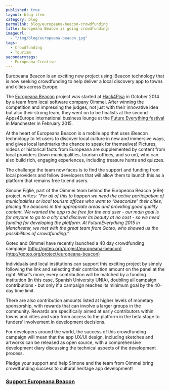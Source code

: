 ```yaml
---
published: true
layout: blog-item
category: blog
permalink: blog/europeana-beacon-crowdfunding
title: Europeana Beacon is going crowdfunding!
imageurl: 
  - "/img/blog/europeana-beacon.jpg"
tags: 
  - Crowdfunding
  - Tourism
secondarytags:
  - Europeana Creative
---
```

Europeana Beacon is an exciting new project using iBeacon technology that is now seeking crowdfunding to help deliver a local discovery app to towns and cities across Europe.

The [Europeana Beacon](http://www.europeanabeacon.com/) project was started at [Hack4Pisa](http://www.eventbrite.it/e/hack4pisa-registration-12152387117) in October 2014 by a team from local software company Oimmei. After winning the competition and impressing the judges, not just with their innovative idea but also their strong team, they went on to be finalists at the second Apps4Europe international business lounge at the [Future Everything festival](http://futureeverything.org/) in Manchester in February 2015.

At the heart of Europeana Beacon is a mobile app that uses iBeacon technology to let users to discover local culture in new and immersive ways, and gives local landmarks the chance to speak for themselves! Pictures, videos or historical facts from Europeana are supplemented by content from local providers (town municipalities, tourism offices, and so on), who can also build rich, engaging experiences, including treasure hunts and quizzes.

The challenge the team now faces is to find the support and funding from local providers and fellow developers that will allow them to launch this as a platform that remains free to end users.

Simone Figlié, part of the Oimmei team behind the Europeana Beacon (eBe) project, writes:
*“For all of this to happen we need the active participation of municipalities or local tourism offices who want to “beaconize” their cities, placing the beacons in the appropriate areas and providing good quality content. We wanted the app to be free for the end user - our main goal is for anyone to go to a city and discover its beauty at no cost - so we need funding for developing the platform. At FutureEverything 2015 in Manchester, we met with the great team from Goteo, who showed us the possibilities of crowdfunding.”*

Goteo and Oimmei have recently launched a 40 day crowdfunding campaign [http://goteo.org/project/europeana-beacon](http://goteo.org/project/europeana-beacon)

Individuals and local institutions can support this exciting project by simply following the link and selecting their contribution amount on the panel at the right. What’s more, every contribution will be matched by a funding institution (in this case, Spanish University UNIA), doubling all campaign contributions - but only if a campaign reaches its minimum goal by the 40-day time limit. 

There are also contribution amounts listed at higher levels of monetary sponsorship, with rewards that can involve a larger groups in the community. Rewards are specifically aimed at early contributors within towns and cities and vary from access to the platform in the beta stage to funders’ involvement in development decisions. 

For developers around the world, the success of this crowdfunding campaign will mean that the app UX/UI design, including sketches and artworks can be released as open source,  with a comprehensive development diary discussing the technical aspects of the development process.

Pledge your support and help Simone and the team from Oimmei bring crowdfunding success to cultural heritage app development!

### [Support Europeana Beacon](http://goteo.org/project/europeana-beacon)
